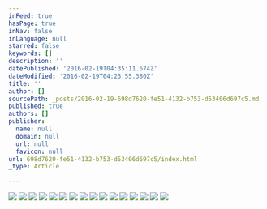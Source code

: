 ```yaml
---
inFeed: true
hasPage: true
inNav: false
inLanguage: null
starred: false
keywords: []
description: ''
datePublished: '2016-02-19T04:35:11.674Z'
dateModified: '2016-02-19T04:23:55.380Z'
title: ''
author: []
sourcePath: _posts/2016-02-19-698d7620-fe51-4132-b753-d53406d697c5.md
published: true
authors: []
publisher:
  name: null
  domain: null
  url: null
  favicon: null
url: 698d7620-fe51-4132-b753-d53406d697c5/index.html
_type: Article

---
```

![](https://the-grid-user-content.s3-us-west-2.amazonaws.com/695184c0-0725-4454-b830-e5ee8ad566b0.jpg)
![](https://the-grid-user-content.s3-us-west-2.amazonaws.com/b0f6752f-e275-4cfb-b3e0-b5c174058651.jpg)
![](https://the-grid-user-content.s3-us-west-2.amazonaws.com/a01920dd-2564-47b0-8766-79e9e0b1aa70.jpg)
![](https://the-grid-user-content.s3-us-west-2.amazonaws.com/9b147e20-9757-44cd-9eda-31bfd19c12fb.jpg)
![](https://the-grid-user-content.s3-us-west-2.amazonaws.com/5897235f-505b-4b32-ad6d-492d8b70a1cb.jpg)
![](https://the-grid-user-content.s3-us-west-2.amazonaws.com/61dc78dc-9dfb-4c0a-9877-014b9da1e67d.jpg)
![](https://the-grid-user-content.s3-us-west-2.amazonaws.com/cbe24ec1-d5e8-4907-99b5-54efb78371f9.jpg)
![](https://the-grid-user-content.s3-us-west-2.amazonaws.com/5b1129f2-2a4a-4b92-834c-97e9599b36a9.jpg)
![](https://the-grid-user-content.s3-us-west-2.amazonaws.com/44866eb9-9fbb-4559-b64d-ae820b05ece0.jpg)
![](https://the-grid-user-content.s3-us-west-2.amazonaws.com/eb34ca13-f1c9-44fe-9dbd-dc9fa1869544.jpg)
![](https://the-grid-user-content.s3-us-west-2.amazonaws.com/d81b1e12-f0de-4d65-b068-e1647745b975.jpg)
![](https://the-grid-user-content.s3-us-west-2.amazonaws.com/ab9cc0bb-f7df-4920-9804-0301f4f1aaca.jpg)
![](https://the-grid-user-content.s3-us-west-2.amazonaws.com/24dca86b-7b49-4a45-8ea5-0a7438f98997.jpg)
![](https://the-grid-user-content.s3-us-west-2.amazonaws.com/251248fc-3ad4-438f-970f-48aee837af8a.jpg)
![](https://the-grid-user-content.s3-us-west-2.amazonaws.com/d097f821-8ab6-41d1-bf71-e941b7aff0e8.jpg)
![](https://the-grid-user-content.s3-us-west-2.amazonaws.com/b94d6ee6-df12-4308-80d9-d0a15edbae97.jpg)